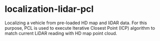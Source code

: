 # localization-lidar-pcl

Localizing a vehicle from pre-loaded HD map and liDAR data. For this purpose, PCL is used to execute Iterative Closest Point (ICP) algorithm to match current LiDAR reading with HD map point cloud.
